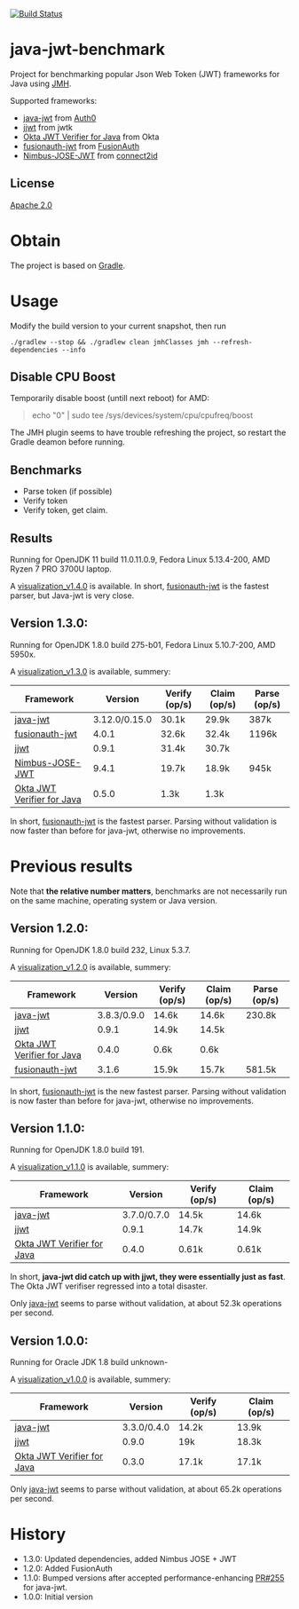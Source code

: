 [![Build Status](https://travis-ci.org/skjolber/java-jwt-benchmark.svg?branch=master)](https://travis-ci.org/skjolber/java-jwt-benchmark)

# java-jwt-benchmark
Project for benchmarking popular Json Web Token (JWT) frameworks for Java using [JMH].

Supported frameworks: 
  * [java-jwt] from [Auth0]
  * [jjwt] from jwtk
  * [Okta JWT Verifier for Java] from Okta
  * [fusionauth-jwt] from [FusionAuth]
  * [Nimbus-JOSE-JWT] from [connect2id]

## License
[Apache 2.0]

# Obtain
The project is based on [Gradle].

# Usage
Modify the build version to your current snapshot, then run 

```
./gradlew --stop && ./gradlew clean jmhClasses jmh --refresh-dependencies --info
```

## Disable CPU Boost

Temporarily disable boost (untill next reboot) for AMD:

 > echo "0" | sudo tee /sys/devices/system/cpu/cpufreq/boost



The JMH plugin seems to have trouble refreshing the project, so restart the Gradle deamon before running.
## Benchmarks

  * Parse token (if possible)
  * Verify token
  * Verify token, get claim.

## Results
Running for OpenJDK 11 build 11.0.11.0.9, Fedora Linux 5.13.4-200, AMD Ryzen 7 PRO 3700U laptop.

A [visualization_v1.4.0] is available. In short, [fusionauth-jwt] is the fastest parser, but Java-jwt is very close.

## Version 1.3.0:
Running for OpenJDK 1.8.0 build 275-b01, Fedora Linux 5.10.7-200, AMD 5950x.

A [visualization_v1.3.0] is available, summery:

| Framework | Version | Verify (op/s) | Claim (op/s) | Parse (op/s)
| --------- | ----- |----- | ----- | ----- |
|[java-jwt] | 3.12.0/0.15.0 | 30.1k | 29.9k | 387k |
|[fusionauth-jwt]| 4.0.1 | 32.6k | 32.4k | 1196k |
|[jjwt] | 0.9.1 | 31.4k | 30.7k | |
|[Nimbus-JOSE-JWT]| 9.4.1 | 19.7k | 18.9k | 945k |
|[Okta JWT Verifier for Java]| 0.5.0 | 1.3k | 1.3k | |

In short, [fusionauth-jwt] is the fastest parser. Parsing without validation is now faster than before for java-jwt, otherwise no improvements.

# Previous results
Note that **the relative number matters**, benchmarks are not necessarily run on the same machine, operating system or Java version.

## Version 1.2.0:
Running for OpenJDK 1.8.0 build 232, Linux 5.3.7.

A [visualization_v1.2.0] is available, summery:

| Framework | Version | Verify (op/s) | Claim (op/s) | Parse (op/s)
| --------- | ----- |----- | ----- | ----- |
|[java-jwt] | 3.8.3/0.9.0 | 14.6k | 14.6k | 230.8k |
|[jjwt] | 0.9.1 | 14.9k | 14.5k | |
|[Okta JWT Verifier for Java]| 0.4.0 | 0.6k | 0.6k | |
|[fusionauth-jwt]| 3.1.6 | 15.9k | 15.7k | 581.5k |

In short, [fusionauth-jwt] is the new fastest parser. Parsing without validation is now faster than before for java-jwt, otherwise no improvements.

## Version 1.1.0:
Running for OpenJDK 1.8.0 build 191.

A [visualization_v1.1.0] is available, summery:

| Framework | Version | Verify (op/s) | Claim (op/s) |
| --------- | ----- |----- | ----- |
|[java-jwt] | 3.7.0/0.7.0 | 14.5k | 14.6k |
|[jjwt] | 0.9.1 | 14.7k | 14.9k |
|[Okta JWT Verifier for Java]| 0.4.0 | 0.61k | 0.61k |

In short, **java-jwt did catch up with jjwt, they were essentially just as fast**. 
The Okta JWT verifiser regressed into a total disaster. 

Only [java-jwt] seems to parse without validation, at about 52.3k operations per second.

## Version 1.0.0:

Running for Oracle JDK 1.8 build unknown-

A [visualization_v1.0.0] is available, summery:

| Framework | Version | Verify (op/s) | Claim (op/s) |
| --------- | ----- |----- | ----- |
|[java-jwt] | 3.3.0/0.4.0 | 14.2k | 13.9k |
|[jjwt] | 0.9.0 | 19k | 18.3k |
|[Okta JWT Verifier for Java]| 0.3.0 | 17.1k | 17.1k |

Only [java-jwt] seems to parse without validation, at about 65.2k operations per second.

# History

 - 1.3.0: Updated dependencies, added Nimbus JOSE + JWT
 - 1.2.0: Added FusionAuth
 - 1.1.0: Bumped versions after accepted performance-enhancing [PR#255] for java-jwt.
 - 1.0.0: Initial version

[Apache 2.0]:          			http://www.apache.org/licenses/LICENSE-2.0.html
[issue-tracker]:       			https://github.com/skjolber/java-jwt-benchmark/issues
[Gradle]:              		 	https://gradle.org/
[java-jwt]:				https://github.com/auth0/java-jwt
[Auth0]:				https://auth0.com
[JMH]:					http://openjdk.java.net/projects/code-tools/jmh/
[jjwt]:					https://github.com/jwtk/jjwt
[Okta JWT Verifier for Java]: 		https://github.com/okta/okta-jwt-verifier-java
[visualization_v1.0.0]:			https://skjolber.github.io/java-jwt-benchmark/jmh_v1.0.0/index.html
[visualization_v1.1.0]:			https://skjolber.github.io/java-jwt-benchmark/jmh_v1.1.0/index.html
[visualization_v1.2.0]:			https://skjolber.github.io/java-jwt-benchmark/jmh_v1.2.0/index.html
[visualization_v1.3.0]:			https://skjolber.github.io/java-jwt-benchmark/jmh_v1.3.0/index.html
[visualization_v1.4.0]:			https://skjolber.github.io/java-jwt-benchmark/jmh_v1.4.0/index.html
[PR#255]:				https://github.com/auth0/java-jwt/pull/255
[fusionauth-jwt]:			https://github.com/FusionAuth/fusionauth-jwt
[FusionAuth]:				https://fusionauth.io/
[Nimbus-JOSE-JWT]:			https://bitbucket.org/connect2id/nimbus-jose-jwt/src/master/
[connect2id]:				https://connect2id.com/
